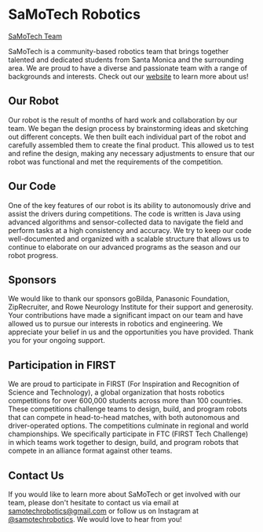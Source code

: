 # SaMoTech Robotics

[SaMoTech Team](https://github.com/SaMoTechRobotics/SaMoTechRobotics/team.jpg)

SaMoTech is a community-based robotics team that brings together talented and dedicated students from Santa Monica and the surrounding area. We are proud to have a diverse and passionate team with a range of backgrounds and interests. Check out our [website](https://samotechrobotics.weebly.com/) to learn more about us!

## Our Robot

Our robot is the result of months of hard work and collaboration by our team. We began the design process by brainstorming ideas and sketching out different concepts. We then built each individual part of the robot and carefully assembled them to create the final product. This allowed us to test and refine the design, making any necessary adjustments to ensure that our robot was functional and met the requirements of the competition.

<!-- ![SaMoTech Robot](https://samotechrobotics.com/images/robot.jpg) -->

## Our Code

One of the key features of our robot is its ability to autonomously drive and assist the drivers during competitions. The code is written is Java using advanced algorithms and sensor-collected data to navigate the field and perform tasks at a high consistency and accuracy. We try to keep our code well-documented and organized with a scalable structure that allows us to continue to elaborate on our advanced programs as the season and our robot progress.

## Sponsors

We would like to thank our sponsors goBilda, Panasonic Foundation, ZipRecruiter, and Rowe Neurology Institute for their support and generosity. Your contributions have made a significant impact on our team and have allowed us to pursue our interests in robotics and engineering. We appreciate your belief in us and the opportunities you have provided. Thank you for your ongoing support.

## Participation in FIRST

We are proud to participate in FIRST (For Inspiration and Recognition of Science and Technology), a global organization that hosts robotics competitions for over 600,000 students across more than 100 countries. These competitions challenge teams to design, build, and program robots that can compete in head-to-head matches, with both autonomous and driver-operated options. The competitions culminate in regional and world championships. We specifically participate in FTC (FIRST Tech Challenge) in which teams work together to design, build, and program robots that compete in an alliance format against other teams.

## Contact Us

If you would like to learn more about SaMoTech or get involved with our team, please don't hesitate to contact us via email at [samotechrobotics@gmail.com](mailto:samotechrobotics@gmail.com) or follow us on Instagram at [@samotechrobotics](https://www.instagram.com/samotechrobotics/). We would love to hear from you!
